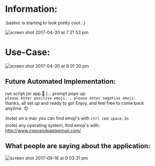# Information:
.bashrc is starting to look pretty cool. :)

![screen shot 2017-04-30 at 7 21 53 pm](https://cloud.githubusercontent.com/assets/11463275/25568853/57a18b62-2dda-11e7-895b-cdaa3253e106.png)


# Use-Case:
![screen shot 2017-04-30 at 8 01 30 pm](https://cloud.githubusercontent.com/assets/11463275/25569179/d7212f82-2ddf-11e7-9aac-617e8fbd9a65.png)

## Future Automated Implementation:
run script (or app 🤔 )... prompt pops up:
<br>`please enter positive emoji: , please enter negative emoji:`
<br>thanks, all set up and ready to go! Enjoy, and feel free to come back anytime. 😍

(note) on a mac you can find emoji's with `ctrl cmd space`. 👍
<br>(note) any operating system, find emoji's with: http://www.copyandpasteemoji.com/

## What people are saying about the application: 
![screen shot 2017-09-16 at 9 03 31 pm](https://user-images.githubusercontent.com/11463275/30517114-a3ac39d4-9b22-11e7-9b35-8ff241fff8bc.png)
